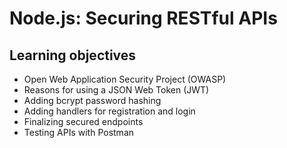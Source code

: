 # Node.js: Securing RESTful APIs

## Learning objectives

- Open Web Application Security Project (OWASP)
- Reasons for using a JSON Web Token (JWT)
- Adding bcrypt password hashing
- Adding handlers for registration and login
- Finalizing secured endpoints
- Testing APIs with Postman
